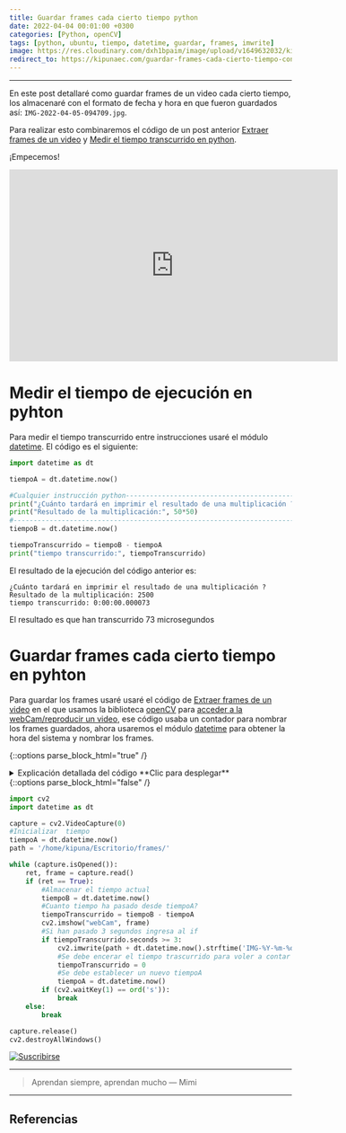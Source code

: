 ```yaml
---
title: Guardar frames cada cierto tiempo python
date: 2022-04-04 00:01:00 +0300
categories: [Python, openCV]
tags: [python, ubuntu, tiempo, datetime, guardar, frames, imwrite]
image: https://res.cloudinary.com/dxh1bpaim/image/upload/v1649632032/kipunaEC/FramesTiempo/framesTiempo_ezvbbu.gif
redirect_to: https://kipunaec.com/guardar-frames-cada-cierto-tiempo-con-python-opencv/
---
```


***

En este post detallaré como guardar frames de un video cada cierto tiempo, los almacenaré con el formato de fecha y hora en que fueron guardados así: `IMG-2022-04-05-094709.jpg`.  

Para realizar esto combinaremos el código de un post anterior [Extraer frames de un video](../Extraer-frames-de-un-video-openCV-python/) y [Medir el tiempo transcurrido en python](#medir-el-tiempo-de-ejecución-en-pyhton).

¡Empecemos!

<div class="embed-container">

<iframe width="586" height="342" src="https://www.youtube.com/embed/wZMfpiZhzLg" frameborder="0" allow="accelerometer; autoplay; clipboard-write; encrypted-media; gyroscope; picture-in-picture" allowfullscreen>
</iframe>

</div>


# Medir el tiempo de ejecución en pyhton
Para medir el tiempo transcurrido entre instrucciones usaré el módulo [datetime](https://docs.python.org/3/library/datetime.html). El código es el siguiente:

```python
import datetime as dt

tiempoA = dt.datetime.now()

#Cualquier instrucción python-------------------------------------------
print("¿Cuánto tardará en imprimir el resultado de una multiplicación ?")
print("Resultado de la multiplicación:", 50*50)
#------------------------------------------------------------------------
tiempoB = dt.datetime.now()

tiempoTranscurrido = tiempoB - tiempoA
print("tiempo transcurrido:", tiempoTranscurrido)
```
El resultado de la ejecución del código anterior es:
```terminal
¿Cuánto tardará en imprimir el resultado de una multiplicación ?
Resultado de la multiplicación: 2500
tiempo transcurrido: 0:00:00.000073
```
El resultado es que han transcurrido 73 microsegundos
# Guardar frames cada cierto tiempo en pyhton

Para guardar los frames usaré usaré el código de [Extraer frames de un video](../Extraer-frames-de-un-video-openCV-python/) en el que usamos la biblioteca [openCV](https://opencv.org/) para [acceder a la webCam/reproducir un video](../Mostrar-la-webCam-o-reproducir-un-video-openCV-python/), ese código usaba un contador para nombrar los frames guardados, ahora usaremos el módulo [datetime](https://docs.python.org/3/library/datetime.html) para obtener la hora del sistema y nombrar los frames.

{::options parse_block_html="true" /}

<details>
<summary markdown='span'> Explicación detallada del código **Clic para desplegar** 
</summary>

* `import cv2`: importar biblioteca [openCV](https://opencv.org/) 
* `import datetime as dt`: importar módulo [
datetime](https://docs.python.org/3/library/datetime.html) con un alias dt
* `capture = cv2.VideoCapture(0)` captura información desde la webCam, el valor de `0` va según el puerto donde este conectada la cámara (puede ser -1,1,2,0,etc). También puede ser reemplazada por una dirección para leer un video.

* `tiempoA = dt.datetime.now()`: Guarda en la variable tiempoA la hora exacta en ese momento
* `path`: es la dirección donde se guardarán los frames
* `while (capture.isOpened()):`
    * `capture.isOpened()` Devuelve `True` si la captura de video ya se ha inicializado.
    * `ret, frame = capture.read()`, usa el objeto `capture` para leer la información de la webCam
    * `frame` información del video frame por frame
    * `ret` valor booleano `TRUE` si `frame` es leído correctamente 

* `tiempoB = dt.datetime.now()`: guarda en la variable tiempoB la hora exacta en ese momento
* `tiempoTranscurrido = tiempoB - tiempoA`: calcula el tiempo transcurrido entre el puntoB del código y el puntoA
* `if tiempoTranscurrido.seconds >= 3:`: Si en tiempo transcurrido es mayor o igual a 3 segundos ingresa a la sentencia **if**.
    * `cv2.imwrite`: Guarda el frame como un archivo en un formato específico  
    * `dt.datetime.now().strftime('IMG-%Y-%m-%d-%H%M%S')`: Obtiene la hora actual en el momeno que guardaré la imagen y con `.strftime()` le damos el formato como muestra [format codes](https://docs.python.org/3/library/datetime.html#strftime-and-strptime-format-codes). En la tabla I muestro los formats que uso en este ejemplo. 
    * `tiempoTranscurrido = 0`: Colocar en cero el tiempo trascurrido para volver a contar 3 segundos.
    * `tiempoA = dt.datetime.now()`: Establecer un nuevo tiempoA para volver a contar
* `if (cv2.waitKey(1) == ord('s')):`, sentencia  [if](https://docs.python.org/3/tutorial/controlflow.html) compara dos valores, si se cumple la condición termina el bucle.
    * `cv2.waitKey(1)`, si una tecla es presionada, regresa un valor de acuerdo al código [ascii](http://www.asciitable.com/), mientras no se presione una tecla devuelve el valor de `-1` 
    * `ord('s')` la función [ord](https://docs.python.org/3/library/functions.html#ord) recibe un caracter y devuelve un valor que representa a ese caracter.
    * `(cv2.waitKey(1) == ord('s'))` --> `1110011 == 01110011` (Cuando se cumple, sale del bucle)
* `capture.release()` para liberar la captura
* `cv2.destroyAllWindows()` cerrar todas las ventanas


|Tabla I |
| `%Y`  | Año | 0001, 0002, …, 2013, 2014, …, 9998, 9999 |
| `%m` |  Mes |01, 02, …, 12 |
| `%d` | Día  | 01, 02, …, 31 |
| `%H`  | Hora (Reloj de 24 horas) | 00, 01, …, 23 |
| `%M`  | Minutos  | 00, 01, …, 59 |
| `%S`  | Segundos | 00, 01, …, 59 |


 </details>
{::options parse_block_html="false" /} 


```python
import cv2
import datetime as dt

capture = cv2.VideoCapture(0)
#Inicializar  tiempo
tiempoA = dt.datetime.now()
path = '/home/kipuna/Escritorio/frames/'

while (capture.isOpened()):
    ret, frame = capture.read()
    if (ret == True):
        #Almacenar el tiempo actual
        tiempoB = dt.datetime.now()
        #Cuanto tiempo ha pasado desde tiempoA?
        tiempoTranscurrido = tiempoB - tiempoA
        cv2.imshow("webCam", frame)
        #Si han pasado 3 segundos ingresa al if
        if tiempoTranscurrido.seconds >= 3:
            cv2.imwrite(path + dt.datetime.now().strftime('IMG-%Y-%m-%d-%H%M%S') +'.jpg' , frame)
            #Se debe encerar el tiempo trascurrido para voler a contar
            tiempoTranscurrido = 0
            #Se debe establecer un nuevo tiempoA
            tiempoA = dt.datetime.now()
        if (cv2.waitKey(1) == ord('s')):
            break
    else:
        break

capture.release()
cv2.destroyAllWindows()
```


[Gif]: https://res.cloudinary.com/dxh1bpaim/image/upload/c_scale,w_728/v1633444807/kipunaEC/gifs/patricio5_h2janv.gif
[suscribirse]: https://www.youtube.com/channel/UCLHyReaGzfUcaiGoEN5jXEA "Clic para suscribirse en youtube"
[![Suscribirse][Gif]][suscribirse]

***

> Aprendan siempre, aprendan mucho — Mimi

***


## Referencias

[^1]: WhoisMatt. StackOverflow. *How to change 39.54484700000000 to 39.54 and using python* [https://stackoverflow.com/a/5202318/14827271](https://stackoverflow.com/a/5202318/14827271)
